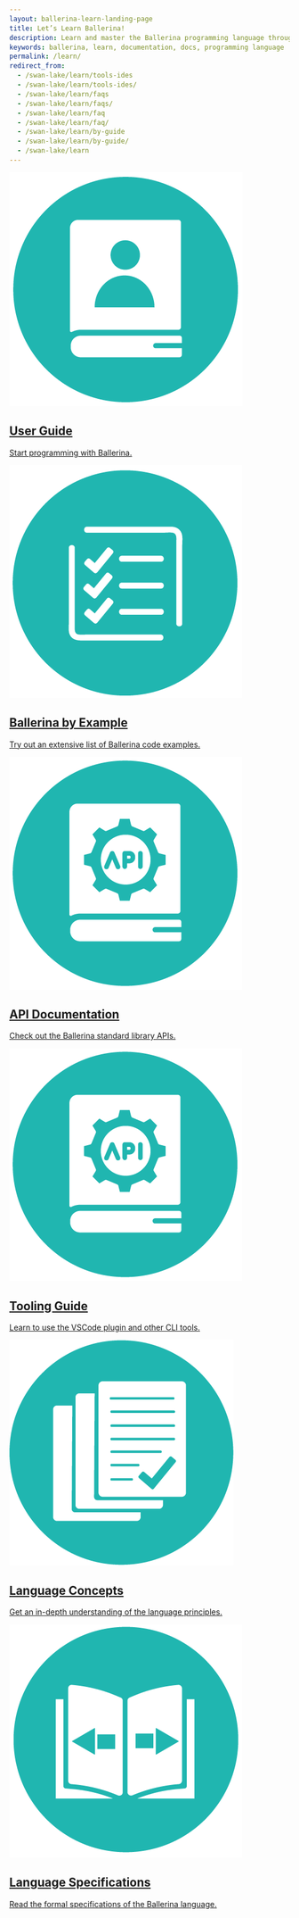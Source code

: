 ```yaml
---
layout: ballerina-learn-landing-page
title: Let’s Learn Ballerina!
description: Learn and master the Ballerina programming language through setting up, Ballerina by examples, the standard library or API documentation, and how to guides.
keywords: ballerina, learn, documentation, docs, programming language
permalink: /learn/
redirect_from:
  - /swan-lake/learn/tools-ides
  - /swan-lake/learn/tools-ides/
  - /swan-lake/learn/faqs
  - /swan-lake/learn/faqs/
  - /swan-lake/learn/faq
  - /swan-lake/learn/faq/
  - /swan-lake/learn/by-guide
  - /swan-lake/learn/by-guide/
  - /swan-lake/learn
---
```

<div class="col-sm-12 col-md-4 cLearnPageContentCol">

  <a class="cBoxLink" href="/learn/user-guide/getting-started/">

  <img class="cLearnIcon" src="/img/User-Guide-v1.png"/>
  <h2>User Guide</h2>
  <p>Start programming with Ballerina.</p>
  </a>

</div>

<div class="col-sm-12 col-md-4 cLearnPageContentCol">
<a class="cBoxLink" href="/learn/by-example/">


<img class="cLearnIcon" src="/img/Ballerina-By-Example-v1.png"/>
<h2>Ballerina by Example</h2>

<p>Try out an extensive list of Ballerina code examples.</p>

</a>
</div>

<div class="col-sm-12 col-md-4 cLearnPageContentCol">
<a class="cBoxLink" href="https://docs.central.ballerina.io" target="_blank">


<img class="cLearnIcon" src="/img/API-Documentation-v1.png"/>
<h2>API Documentation</h2>
<p>Check out the Ballerina standard library APIs.</p>



</a>

</div>

<div class="col-sm-12 col-md-4 cLearnPageContentCol">
<a class="cBoxLink" href="/learn/tooling-guide/visual-studio-code-extension/quick-start/">

<img class="cLearnIcon" src="/img/API-Documentation-v1.png"/>

<h2>Tooling Guide</h2>

<p>Learn to use the VSCode plugin and other CLI tools.</p>

</a>

  
</div>
<div class="col-sm-12 col-md-4 cLearnPageContentCol">

<a class="cBoxLink" href="/learn/language-concepts/">

<img class="cLearnIcon" src="/img/Language-Guide-v1.png"/>
<h2>Language Concepts</h2>
<p>Get an in-depth understanding of the language principles.</p>
</a>

</div>

<!--<div class="col-sm-12 col-md-4 cLearnPageContentCol">

  <a class="cBoxLink" href="/learn/structuring-ballerina-code/" target="_blank">

  <img class="cLearnIcon" src="/img/User-Guide-v1.png"/>
  <h2>User Guide</h2>
  <p>Learn about all the features of the language and its capabilities.</p>
  </a>

</div>-->

<!--<div class="col-sm-12 col-md-4 cLearnPageContentCol">
<a class="cBoxLink" href="/learn/by-example/" target="_blank">


<img class="cLearnIcon" src="/img/Ballerina-By-Example-v1.png"/>
<h2>Ballerina by Example</h2>

<p>Obtain a hands-on experience of the language and its key features.</p>

</a>

  
</div>-->

<!--<div class="col-sm-12 col-md-4 cLearnPageContentCol">
<a class="cBoxLink" href="/learn/api-docs/ballerina" target="_blank">


<img class="cLearnIcon" src="/img/API-Documentation-v1.png"/>
<h2>API Documentation</h2>
<p>Learn the Ballerina standard library APIs comprehensively.</p>



</a>

</div>-->

<!--<div class="clearfix"></div>-->
 
<div class="col-sm-12 col-md-4 cLearnPageContentCol">

<a class="cBoxLink" href="/spec/" target="_blank">

<img class="cLearnIcon" src="/img/Language-Specification-v1.png"/>
<h2>Language Specifications</h2>
<p>Read the formal specifications of the Ballerina language.</p>
</a>

</div>

<div class="clearfix"></div>



